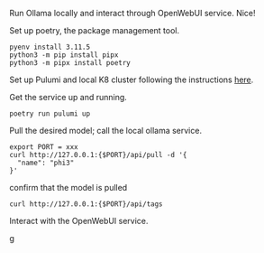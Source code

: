 
Run Ollama locally and interact through OpenWebUI service. Nice!

Set up poetry, the package management tool.
```
pyenv install 3.11.5
python3 -m pip install pipx
python3 -m pipx install poetry 

```
Set up Pulumi and local K8 cluster following the instructions [here](https://www.pulumi.com/docs/get-started/). 

Get the service up and running.
```
poetry run pulumi up
```


Pull the desired model; call the local ollama service.
```
export PORT = xxx
curl http://127.0.0.1:{$PORT}/api/pull -d '{ 
  "name": "phi3"
}'
```
confirm that the model is pulled
```
curl http://127.0.0.1:{$PORT}/api/tags
```

Interact with the OpenWebUI service. 

g